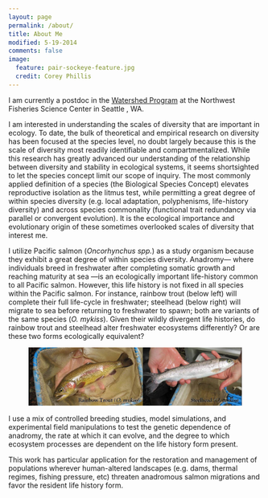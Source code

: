 ```yaml
---
layout: page
permalink: /about/
title: About Me
modified: 5-19-2014
comments: false
image:
  feature: pair-sockeye-feature.jpg
  credit: Corey Phillis
---
```


I am currently a postdoc in the [Watershed Program](http://www.nwfsc.noaa.gov/research/divisions/fe/wpg/index.cfm) at the Northwest Fisheries Science Center in Seattle , WA.

I am interested in understanding the scales of diversity that are important in ecology. To date, the bulk of theoretical and empirical research on diversity has been focused at the species level, no doubt largely because this is the scale of diversity most readily identifiable and compartmentalized. While this research has greatly advanced our understanding of the relationship between diversity and stability in ecological systems, it seems shortsighted to let the species concept limit our scope of inquiry. The most commonly applied definition of a species (the Biological Species Concept) elevates reproductive isolation as the litmus test, while permitting a great degree of within species diversity (e.g. local adaptation, polyphenisms, life-history diversity) and across species commonality (functional trait redundancy via parallel or convergent evolution). It is the ecological importance and evolutionary origin of these sometimes overlooked scales of diversity that interest me.

I utilize Pacific salmon (*Oncorhynchus spp.*) as a study organism because they exhibit a great degree of within species diversity. Anadromy— where individuals breed in freshwater after completing somatic growth and reaching maturity at sea —is an ecologically important life-history common to all Pacific salmon. However, this life history is not fixed in all species within the Pacific salmon. For instance, rainbow trout (below left) will complete their full life-cycle in freshwater; steelhead (below right) will migrate to sea before returning to freshwater to spawn; both are variants of the same species (*O. mykiss*). Given their wildly divergent life histories, do rainbow trout and steelhead alter freshwater ecosystems differently? Or are these two forms ecologically equivalent? 

<figure>
	<a href="/images/RBT-and-SH.jpg"><img src="/images/RBT-and-SH.jpg"></a>
</figure>

I use a mix of controlled breeding studies, model simulations, and experimental field manipulations to test the genetic dependence of anadromy, the rate at which it can evolve, and the degree to which ecosystem processes are dependent on the life history form present.

This work has particular application for the restoration and management of populations wherever human-altered landscapes (e.g. dams, thermal regimes, fishing pressure, etc) threaten anadromous salmon migrations and favor the resident life history form.
 
